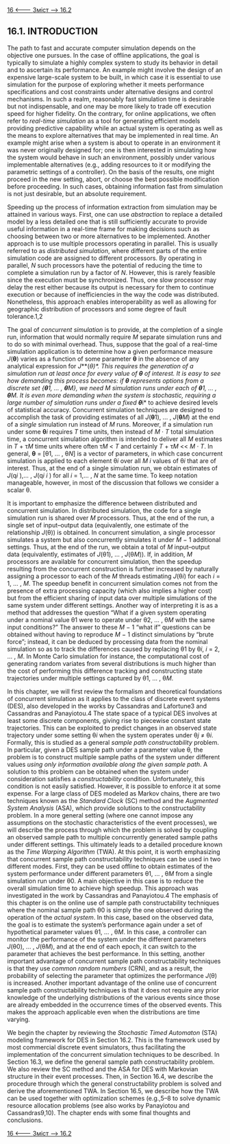 [16 <--- ](16.md) [   Зміст   ](README.md) [--> 16.2](16_2.md)

## 16.1. INTRODUCTION

The path to fast and accurate computer simulation depends on the objective one pursues. In the case of offline applications, the goal is typically to simulate a highly complex system to study its behavior in detail and to ascertain its performance. An example might involve the design of an expensive large-scale system to be built, in which case it is essential to use simulation for the purpose of exploring whether it meets performance specifications and cost constraints under alternative designs and control mechanisms. In such a realm, reasonably fast simulation time is desirable but not indispensable, and one may be more likely to trade off execution speed for higher fidelity. On the contrary, for online applications, we often refer to *real-time simulation* as a tool for generating efficient models providing predictive capability while an actual system is operating as well as the means to explore alternatives that may be implemented in real time. An example might arise when a system is about to operate in an environment it was never originally designed for; one is then interested in simulating how the system would behave in such an environment, possibly under various implementable alternatives (e.g., adding resources to it or modifying the parametric settings of a controller). On the basis of the results, one might proceed in the new setting, abort, or choose the best possible modification before proceeding. In such cases, obtaining information fast from simulation is not just desirable, but an absolute requirement.

Speeding up the process of information extraction from simulation may be attained in various ways. First, one can use *abstraction* to replace a detailed model by a less detailed one that is still sufficiently accurate to provide useful information in a real-time frame for making decisions such as choosing between two or more alternatives to be implemented. Another approach is to use multiple processors operating in parallel. This is usually referred to as *distributed simulation*, where different parts of the entire simulation code are assigned to different processors. By operating in parallel, *N* such processors have the potential of reducing the time to complete a simulation run by a factor of *N*. However, this is rarely feasible since the execution must be synchronized. Thus, one slow processor may delay the rest either because its output is necessary for them to continue execution or because of inefficiencies in the way the code was distributed. Nonetheless, this approach enables interoperability as well as allowing for geographic distribution of processors and some degree of fault tolerance.1,2

The goal of *concurrent simulation* is to provide, at the completion of a single run, information that would normally require *M* separate simulation runs and to do so with minimal overhead. Thus, suppose that the goal of a real-time simulation application is to determine how a given performance measure *J*(**θ**) varies as a function of some parameter **θ** in the absence of any analytical expression for *J***(****θ)**. This requires the generation of a simulation run at least once for every value of **θ** of interest. It is easy to see how demanding this process becomes: if **θ** represents options from a discrete set {**θ**1, … , **θ***M*}, we need *M* simulation runs under each of **θ**1, … , **θ***M*. It is even more demanding when the system is stochastic, requiring a large number of simulation runs under a fixed **θ***i* to achieve desired levels of statistical accuracy. Concurrent simulation techniques are designed to accomplish the task of providing estimates of all *J*(**θ**1), … , *J*(**θ***M*) at the end of a *single* simulation run instead of *M* runs. Moreover, if a simulation run under some **θ***i* requires *T* time units, then instead of *M* · *T* total simulation time, a concurrent simulation algorithm is intended to deliver all *M* estimates in *T* + τ*M* time units where often τ*M* < *T* and certainly *T* + τ*M* << *M* · *T*. In general, **θ** = [θ1, … , θ*N*] is a vector of parameters, in which case concurrent simulation is applied to each element θ*i* over all *M* *i* values of θ*i* that are of interest. Thus, at the end of a single simulation run, we obtain estimates of *J*(q*i* ),… , *J*(q*i* *i* ) for all *i* = 1,… , *N* at the same time. To keep notation manageable, however, in most of the discussion that follows we consider a scalar θ.

It is important to emphasize the difference between distributed and concurrent simulation. In distributed simulation, the code for a single simulation run is shared over *M* processors. Thus, at the end of the run, a single set of input–output data (equivalently, one estimate of the relationship *J*(θ)) is obtained. In concurrent simulation, a single processor simulates a system but also concurrently simulates it under *M* − 1 additional settings. Thus, at the end of the run, we obtain a total of *M* input–output data (equivalently, estimates of *J*(θ1), … , *J*(θ*M*)). If, in addition, *M* processors are available for concurrent simulation, then the speedup resulting from the concurrent construction is further increased by naturally assigning a processor to each of the *M* threads estimating *J*(θ*i*) for each *i* = 1, … , *M*. The speedup benefit in concurrent simulation comes not from the presence of extra processing capacity (which also implies a higher cost) but from the efficient sharing of input data over multiple simulations of the same system under different settings. Another way of interpreting it is as a method that addresses the question “What if a given system operating under a nominal value θ1 were to operate under θ2, … , θ*M* with the same input conditions?” The answer to these *M* − 1 “what if” questions can be obtained without having to reproduce *M* − 1 distinct simulations by “brute force”; instead, it can be deduced by processing data from the nominal simulation so as to track the differences caused by replacing θ1 by θ*i*, *i* = 2, … , *M*. In Monte Carlo simulation for instance, the computational cost of generating random variates from several distributions is much higher than the cost of performing this difference tracking and constructing state trajectories under multiple settings captured by θ1, … , θ*M*.

In this chapter, we will first review the formalism and theoretical foundations of concurrent simulation as it applies to the class of discrete event systems (DES), also developed in the works by Cassandras and Lafortune3 and Cassandras and Panayiotou.4 The state space of a typical DES involves at least some discrete components, giving rise to piecewise constant state trajectories. This can be exploited to predict changes in an observed state trajectory under some setting θ*i* when the system operates under θ*j* ≠ θ*i*. Formally, this is studied as a general *sample path constructability* problem. In particular, given a DES sample path under a parameter value θ, the problem is to construct multiple sample paths of the system under different values *using only information available along the given sample path*. A solution to this problem can be obtained when the system under consideration satisfies a *constructability* condition. Unfortunately, this condition is not easily satisfied. However, it is possible to enforce it at some expense. For a large class of DES modeled as Markov chains, there are two techniques known as the *Standard Clock* (SC) method and the *Augmented System Analysis* (ASA), which provide solutions to the constructability problem. In a more general setting (where one cannot impose any assumptions on the stochastic characteristics of the event processes), we will describe the process through which the problem is solved by coupling an observed sample path to multiple concurrently generated sample paths under different settings. This ultimately leads to a detailed procedure known as the *Time Warping Algorithm* (TWA). At this point, it is worth emphasizing that concurrent sample path constructability techniques can be used in two different modes. First, they can be used offline to obtain estimates of the system performance under different parameters θ1, … , θ*M* from a single simulation run under θ0. A main objective in this case is to reduce the overall simulation time to achieve high speedup. This approach was investigated in the work by Cassandras and Panayiotou.4 The emphasis of this chapter is on the online use of sample path constructability techniques where the nominal sample path θ0 is simply the one observed during the operation of the *actual system*. In this case, based on the observed data, the goal is to estimate the system’s performance again under a set of hypothetical parameter values θ1, … , θ*M*. In this case, a controller can monitor the performance of the system under the different parameters *J*(θ0), … , *J*(θ*M*), and at the end of each epoch, it can switch to the parameter that achieves the best performance. In this setting, another important advantage of concurrent sample path constructability techniques is that they use *common random numbers* (CRN), and as a result, the probability of selecting the parameter that optimizes the performance *J*(θ) is increased. Another important advantage of the online use of concurrent sample path constructability techniques is that it does not require any prior knowledge of the underlying distributions of the various events since those are already embedded in the occurrence times of the observed events. This makes the approach applicable even when the distributions are time varying.

We begin the chapter by reviewing the *Stochastic Timed Automaton* (STA) modeling framework for DES in Section 16.2. This is the framework used by most commercial discrete event simulators, thus facilitating the implementation of the concurrent simulation techniques to be described. In Section 16.3, we define the general sample path constructability problem. We also review the SC method and the ASA for DES with Markovian structure in their event processes. Then, in Section 16.4, we describe the procedure through which the general constructability problem is solved and derive the aforementioned TWA. In Section 16.5, we describe how the TWA can be used together with optimization schemes (e.g.,5–8 to solve dynamic resource allocation problems (see also works by Panayiotou and Cassandras9,10). The chapter ends with some final thoughts and conclusions.

[16 <--- ](16.md) [   Зміст   ](README.md) [--> 16.2](16_2.md)